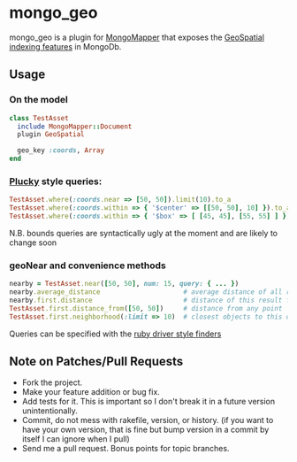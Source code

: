 # mongo_geo

mongo_geo is a plugin for [MongoMapper](http://github.com/jnunemaker/mongomapper) that exposes the [GeoSpatial indexing features](http://www.mongodb.org/display/DOCS/Geospatial+Indexing) in MongoDb.

## Usage
### On the model
```ruby
class TestAsset
  include MongoMapper::Document
  plugin GeoSpatial

  geo_key :coords, Array
end
```

### [Plucky](http://github.com/jnunemaker/plucky) style queries:
```ruby
TestAsset.where(:coords.near => [50, 50]).limit(10).to_a
TestAsset.where(:coords.within => { '$center' => [[50, 50], 10] }).to_a         # '$center' => [center, radius]
TestAsset.where(:coords.within => { '$box' => [ [45, 45], [55, 55] ] }).to_a    # [lower_left, top_right]
```

N.B. bounds queries are syntactically ugly at the moment and are likely to change soon

### geoNear and convenience methods
```ruby
nearby = TestAsset.near([50, 50], num: 15, query: { ... })
nearby.average_distance                     # average distance of all results from the target point
nearby.first.distance                       # distance of this result from the target
TestAsset.first.distance_from([50, 50])     # distance from any point
TestAsset.first.neighborhood(:limit => 10)  # closest objects to this one
```
Queries can be specified with the [ruby driver style finders](http://github.com/mongodb/mongo-ruby-driver/blob/master/examples/queries.rb)

## Note on Patches/Pull Requests

* Fork the project.
* Make your feature addition or bug fix.
* Add tests for it. This is important so I don't break it in a
  future version unintentionally.
* Commit, do not mess with rakefile, version, or history.
  (if you want to have your own version, that is fine but bump version in a commit by itself I can ignore when I pull)
* Send me a pull request. Bonus points for topic branches.
